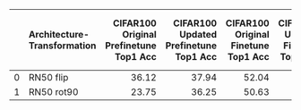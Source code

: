 |    | Architecture-Transformation   |   CIFAR100 Original Prefinetune Top1 Acc |   CIFAR100 Updated Prefinetune Top1 Acc |   CIFAR100 Original Finetune Top1 Acc |   CIFAR100 Updated Finetune Top1 Acc |   ISIC2018 Original Prefinetune Top1 Acc |   ISIC2018 Updated Prefinetune Top1 Acc |   ISIC2018 Original Finetune Top1 Acc |   ISIC2018 Updated Finetune Top1 Acc |
|---:|:------------------------------|-----------------------------------------:|----------------------------------------:|--------------------------------------:|-------------------------------------:|-----------------------------------------:|----------------------------------------:|--------------------------------------:|-------------------------------------:|
|  0 | RN50 flip                     |                                    36.12 |                                   37.94 |                                 52.04 |                                56.49 |                                    12.94 |                                   13.38 |                                 35.75 |                                53.89 |
|  1 | RN50 rot90                    |                                    23.75 |                                   36.25 |                                 50.63 |                                56.58 |                                    12.81 |                                   13.5  |                                 37.31 |                                54.4  |